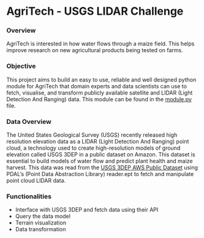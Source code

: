 # AgriTech -  USGS LIDAR Challenge

### Overview
AgriTech is interested in how water flows through a maize field. This helps improve research on new agricultural products being tested on farms.

### Objective
This project aims to build an easy to use, reliable and well designed python module for AgriTech that domain experts and data scientists can use to fetch, visualise, and transform publicly available satellite and LIDAR (Light Detection And Ranging) data. This module can be found in the [module.py](https://github.com/khaiyra/AgriTech/blob/main/module.py) file.

### Data Overview
The United States Geological Survey (USGS) recently released high resolution elevation data as a LIDAR (Light Detection And Ranging) point cloud, a technology used to create high-resolution models of ground elevation called USGS 3DEP in a public dataset on Amazon. This dataset is essential to build models of water flow and predict plant health and maize harvest.
This data was read from the [USGS 3DEP AWS Public Dataset](https://www.usgs.gov/news/usgs-3dep-lidar-point-cloud-now-available-amazon-public-dataset) using PDAL’s (Point Data Abstraction Library) reader.ept  to fetch and manipulate point cloud LIDAR data.


### Functionalities
* Interface with USGS 3DEP and fetch data using their API
* Query the data model
* Terrain visualization
* Data transformation 
